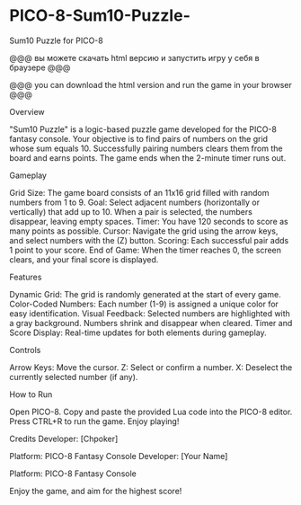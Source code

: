 # PICO-8-Sum10-Puzzle-
Sum10 Puzzle for PICO-8

@@@ вы можете скачать html версию и запустить игру у себя в браузере @@@

@@@ you can download the html version and run the game in your browser @@@

Overview

"Sum10 Puzzle" is a logic-based puzzle game developed for the PICO-8 fantasy console. Your objective is to find pairs of numbers on the grid whose sum equals 10. Successfully pairing numbers clears them from the board and earns points. The game ends when the 2-minute timer runs out.

Gameplay

Grid Size: The game board consists of an 11x16 grid filled with random numbers from 1 to 9.
Goal: Select adjacent numbers (horizontally or vertically) that add up to 10. When a pair is selected, the numbers disappear, leaving empty spaces.
Timer: You have 120 seconds to score as many points as possible.
Cursor: Navigate the grid using the arrow keys, and select numbers with the (Z) button.
Scoring: Each successful pair adds 1 point to your score.
End of Game: When the timer reaches 0, the screen clears, and your final score is displayed.

Features

Dynamic Grid: The grid is randomly generated at the start of every game.
Color-Coded Numbers: Each number (1-9) is assigned a unique color for easy identification.
Visual Feedback: Selected numbers are highlighted with a gray background. Numbers shrink and disappear when cleared.
Timer and Score Display: Real-time updates for both elements during gameplay.

Controls

Arrow Keys: Move the cursor.
Z: Select or confirm a number.
X: Deselect the currently selected number (if any).

How to Run

Open PICO-8.
Copy and paste the provided Lua code into the PICO-8 editor.
Press CTRL+R to run the game.
Enjoy playing!

Credits
Developer: [Chpoker]

Platform: PICO-8 Fantasy Console
Developer: [Your Name]

Platform: PICO-8 Fantasy Console

Enjoy the game, and aim for the highest score!
